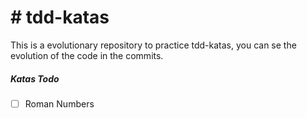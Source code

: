 # # tdd-katas

This is a evolutionary repository to practice tdd-katas, you can se the evolution of the code in the commits.

##### Katas Todo

- [ ] Roman Numbers